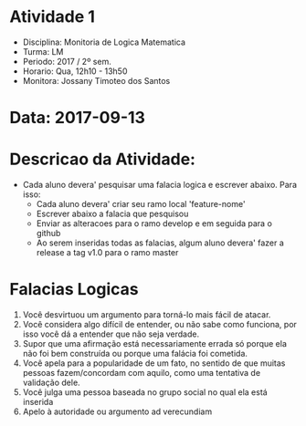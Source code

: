 # Atividade 1

* Disciplina: Monitoria de Logica Matematica
* Turma: LM
* Periodo: 2017 / 2º sem.
* Horario: Qua, 12h10 - 13h50
* Monitora: Jossany Timoteo dos Santos

# Data: 2017-09-13

# Descricao da Atividade:
* Cada aluno devera' pesquisar uma falacia logica e escrever abaixo. Para isso:
  - Cada aluno devera' criar seu ramo local 'feature-nome'
  - Escrever abaixo a falacia que pesquisou
  - Enviar as alteracoes para o ramo develop e em seguida para o github
  - Ao serem inseridas todas as falacias, algum aluno devera' fazer a release a tag v1.0 para o ramo master

# Falacias Logicas

  1. Você desvirtuou um argumento para torná-lo mais fácil de atacar.
  2. Você considera algo difícil de entender, ou não sabe como funciona, por isso você dá a entender que não seja verdade.
  3. Supor que uma afirmação está necessariamente errada só porque ela não foi bem construída ou porque uma falácia foi cometida.
  4. Você apela para a popularidade de um fato, no sentido de que muitas pessoas fazem/concordam com aquilo, como uma tentativa de validação dele.
  5. Você julga uma pessoa baseada no grupo social no qual ela está inserida
  6. Apelo à autoridade ou argumento ad verecundiam
